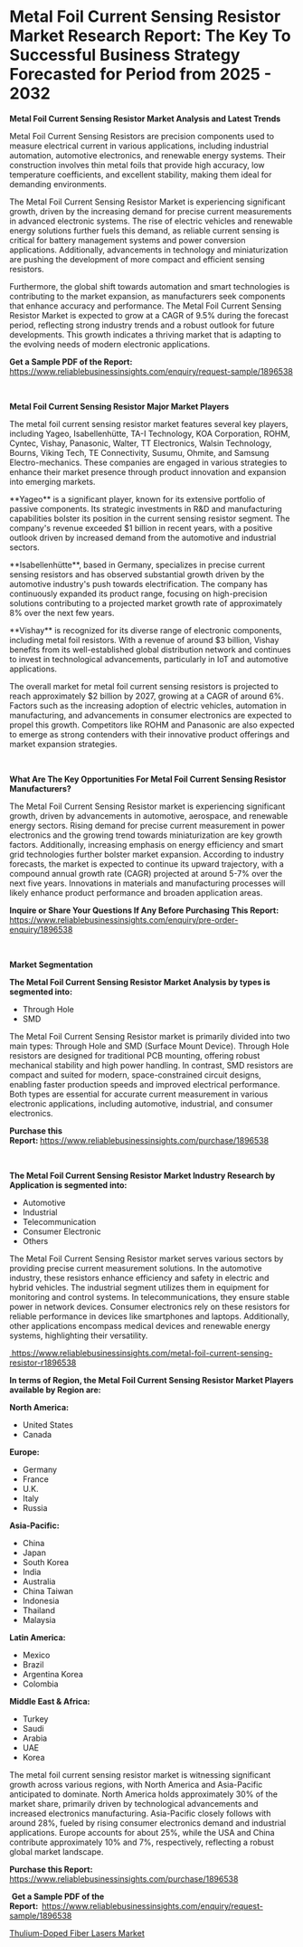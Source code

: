 <p><h1>Metal Foil Current Sensing Resistor Market Research Report: The Key To Successful Business Strategy Forecasted for Period from 2025 - 2032</h1></p><p><strong>Metal Foil Current Sensing Resistor Market Analysis and Latest Trends</strong></p>
<p><p>Metal Foil Current Sensing Resistors are precision components used to measure electrical current in various applications, including industrial automation, automotive electronics, and renewable energy systems. Their construction involves thin metal foils that provide high accuracy, low temperature coefficients, and excellent stability, making them ideal for demanding environments.</p><p>The Metal Foil Current Sensing Resistor Market is experiencing significant growth, driven by the increasing demand for precise current measurements in advanced electronic systems. The rise of electric vehicles and renewable energy solutions further fuels this demand, as reliable current sensing is critical for battery management systems and power conversion applications. Additionally, advancements in technology and miniaturization are pushing the development of more compact and efficient sensing resistors.</p><p>Furthermore, the global shift towards automation and smart technologies is contributing to the market expansion, as manufacturers seek components that enhance accuracy and performance. The Metal Foil Current Sensing Resistor Market is expected to grow at a CAGR of 9.5% during the forecast period, reflecting strong industry trends and a robust outlook for future developments. This growth indicates a thriving market that is adapting to the evolving needs of modern electronic applications.</p></p>
<p><strong>Get a Sample PDF of the Report:&nbsp;</strong> <a href="https://www.reliablebusinessinsights.com/enquiry/request-sample/1896538?utm_campaign=2127&utm_medium=2&utm_source=Github&utm_content=ia&utm_term=13022025&utm_id=metal-foil-current-sensing-resistor">https://www.reliablebusinessinsights.com/enquiry/request-sample/1896538</a></p>
<p>&nbsp;</p>
<p><strong>Metal Foil Current Sensing Resistor Major Market Players</strong></p>
<p><p>The metal foil current sensing resistor market features several key players, including Yageo, Isabellenhütte, TA-I Technology, KOA Corporation, ROHM, Cyntec, Vishay, Panasonic, Walter, TT Electronics, Walsin Technology, Bourns, Viking Tech, TE Connectivity, Susumu, Ohmite, and Samsung Electro-mechanics. These companies are engaged in various strategies to enhance their market presence through product innovation and expansion into emerging markets.</p><p>**Yageo** is a significant player, known for its extensive portfolio of passive components. Its strategic investments in R&D and manufacturing capabilities bolster its position in the current sensing resistor segment. The company's revenue exceeded $1 billion in recent years, with a positive outlook driven by increased demand from the automotive and industrial sectors.</p><p>**Isabellenhütte**, based in Germany, specializes in precise current sensing resistors and has observed substantial growth driven by the automotive industry's push towards electrification. The company has continuously expanded its product range, focusing on high-precision solutions contributing to a projected market growth rate of approximately 8% over the next few years.</p><p>**Vishay** is recognized for its diverse range of electronic components, including metal foil resistors. With a revenue of around $3 billion, Vishay benefits from its well-established global distribution network and continues to invest in technological advancements, particularly in IoT and automotive applications.</p><p>The overall market for metal foil current sensing resistors is projected to reach approximately $2 billion by 2027, growing at a CAGR of around 6%. Factors such as the increasing adoption of electric vehicles, automation in manufacturing, and advancements in consumer electronics are expected to propel this growth. Competitors like ROHM and Panasonic are also expected to emerge as strong contenders with their innovative product offerings and market expansion strategies.</p></p>
<p>&nbsp;</p>
<p><strong>What Are The Key Opportunities For Metal Foil Current Sensing Resistor Manufacturers?</strong></p>
<p><p>The Metal Foil Current Sensing Resistor market is experiencing significant growth, driven by advancements in automotive, aerospace, and renewable energy sectors. Rising demand for precise current measurement in power electronics and the growing trend towards miniaturization are key growth factors. Additionally, increasing emphasis on energy efficiency and smart grid technologies further bolster market expansion. According to industry forecasts, the market is expected to continue its upward trajectory, with a compound annual growth rate (CAGR) projected at around 5-7% over the next five years. Innovations in materials and manufacturing processes will likely enhance product performance and broaden application areas.</p></p>
<p><strong>Inquire or Share Your Questions If Any Before Purchasing This Report:</strong> <a href="https://www.reliablebusinessinsights.com/enquiry/pre-order-enquiry/1896538?utm_campaign=2127&utm_medium=2&utm_source=Github&utm_content=ia&utm_term=13022025&utm_id=metal-foil-current-sensing-resistor">https://www.reliablebusinessinsights.com/enquiry/pre-order-enquiry/1896538</a></p>
<p>&nbsp;</p>
<p><strong>Market Segmentation</strong></p>
<p><strong>The Metal Foil Current Sensing Resistor Market Analysis by types is segmented into:</strong></p>
<p><ul><li>Through Hole</li><li>SMD</li></ul></p>
<p><p>The Metal Foil Current Sensing Resistor market is primarily divided into two main types: Through Hole and SMD (Surface Mount Device). Through Hole resistors are designed for traditional PCB mounting, offering robust mechanical stability and high power handling. In contrast, SMD resistors are compact and suited for modern, space-constrained circuit designs, enabling faster production speeds and improved electrical performance. Both types are essential for accurate current measurement in various electronic applications, including automotive, industrial, and consumer electronics.</p></p>
<p><strong>Purchase this Report:&nbsp;</strong><a href="https://www.reliablebusinessinsights.com/purchase/1896538?utm_campaign=2127&utm_medium=2&utm_source=Github&utm_content=ia&utm_term=13022025&utm_id=metal-foil-current-sensing-resistor">https://www.reliablebusinessinsights.com/purchase/1896538</a></p>
<p>&nbsp;</p>
<p><strong>The Metal Foil Current Sensing Resistor Market Industry Research by Application is segmented into:</strong></p>
<p><ul><li>Automotive</li><li>Industrial</li><li>Telecommunication</li><li>Consumer Electronic</li><li>Others</li></ul></p>
<p><p>The Metal Foil Current Sensing Resistor market serves various sectors by providing precise current measurement solutions. In the automotive industry, these resistors enhance efficiency and safety in electric and hybrid vehicles. The industrial segment utilizes them in equipment for monitoring and control systems. In telecommunications, they ensure stable power in network devices. Consumer electronics rely on these resistors for reliable performance in devices like smartphones and laptops. Additionally, other applications encompass medical devices and renewable energy systems, highlighting their versatility.</p></p>
<p><a href="https://www.reliablebusinessinsights.com/metal-foil-current-sensing-resistor-r1896538?utm_campaign=2127&utm_medium=2&utm_source=Github&utm_content=ia&utm_term=13022025&utm_id=metal-foil-current-sensing-resistor">&nbsp;https://www.reliablebusinessinsights.com/metal-foil-current-sensing-resistor-r1896538</a></p>
<p><strong>In terms of Region, the Metal Foil Current Sensing Resistor Market Players available by Region are:</strong></p>
<p>
    <p> <strong> North America: </strong>
        <ul>
            <li>United States</li>
            <li>Canada</li>
        </ul>
        </p> 
    <p> <strong> Europe: </strong>
        <ul>
            <li>Germany</li>
            <li>France</li>
            <li>U.K.</li>
            <li>Italy</li>
            <li>Russia</li>
        </ul>
        </p> 
    <p> <strong> Asia-Pacific: </strong>
        <ul>
            <li>China</li>
            <li>Japan</li>
            <li>South Korea</li>
            <li>India</li>
            <li>Australia</li>
            <li>China Taiwan</li>
            <li>Indonesia</li>
            <li>Thailand</li>
            <li>Malaysia</li>
        </ul>
        </p> 
    <p> <strong> Latin America: </strong>
        <ul>
            <li>Mexico</li>
            <li>Brazil</li>
            <li>Argentina Korea</li>
            <li>Colombia</li>
        </ul>
        </p> 
    <p> <strong> Middle East & Africa: </strong>
        <ul>
            <li>Turkey</li>
            <li>Saudi</li>
            <li>Arabia</li>
            <li>UAE</li>
            <li>Korea</li>
        </ul>
    </p>
    </p>
<p><p>The metal foil current sensing resistor market is witnessing significant growth across various regions, with North America and Asia-Pacific anticipated to dominate. North America holds approximately 30% of the market share, primarily driven by technological advancements and increased electronics manufacturing. Asia-Pacific closely follows with around 28%, fueled by rising consumer electronics demand and industrial applications. Europe accounts for about 25%, while the USA and China contribute approximately 10% and 7%, respectively, reflecting a robust global market landscape.</p></p>
<p><strong>Purchase this Report: </strong><a href="https://www.reliablebusinessinsights.com/purchase/1896538?utm_campaign=2127&utm_medium=2&utm_source=Github&utm_content=ia&utm_term=13022025&utm_id=metal-foil-current-sensing-resistor">https://www.reliablebusinessinsights.com/purchase/1896538</a></p>
<p>&nbsp;<strong>Get a Sample PDF of the Report:&nbsp;&nbsp;</strong><a href="https://www.reliablebusinessinsights.com/enquiry/request-sample/1896538?utm_campaign=2127&utm_medium=2&utm_source=Github&utm_content=ia&utm_term=13022025&utm_id=metal-foil-current-sensing-resistor">https://www.reliablebusinessinsights.com/enquiry/request-sample/1896538</a></p>
<p><strong></strong></p>
<p><p><a href="https://github.com/GenaGaines34/Market-Research-Report-List-1/blob/main/thulium-doped-fiber-lasers-market.md?utm_campaign=2127&utm_medium=2&utm_source=Github&utm_content=ia&utm_term=13022025&utm_id=metal-foil-current-sensing-resistor">Thulium-Doped Fiber Lasers Market</a></p></p>